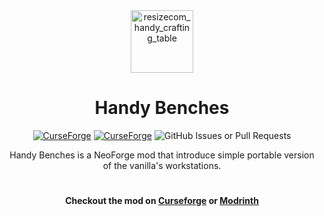 <div align="center"><img width="100" height="100" alt="resizecom_handy_crafting_table" src="https://github.com/user-attachments/assets/185577d0-82be-47bc-928b-3111586ea960" />
<h1> Handy Benches </h1>


<a href="https://www.curseforge.com/minecraft/mc-mods/handy-benches"><img src="https://img.shields.io/curseforge/dt/1370346?logo=curseforge&label=&suffix=%20&style=flat&color=242629&labelColor=F16436&logoColor=1C1C1C" alt="CurseForge"></a>
<a href="https://www.curseforge.com/minecraft/mc-mods/handy-benches"><img src="https://img.shields.io/curseforge/v/1370346?logo=curseforge&label=&suffix=%20&style=flat&color=242629&labelColor=F16436&logoColor=1C1C1C" alt="CurseForge"></a>
<img alt="GitHub Issues or Pull Requests" src="https://img.shields.io/github/issues/Carmineh/handy-benches">
<br>

Handy Benches is a NeoForge mod that introduce simple portable version of the vanilla's workstations.
</div>







<h1></h1>
<h4 align="center">Checkout the mod on <a href="https://www.curseforge.com/minecraft/mc-mods/handy-benches">Curseforge</a> or <a href="https://modrinth.com/mod/handy-benches">Modrinth</a></h4>

